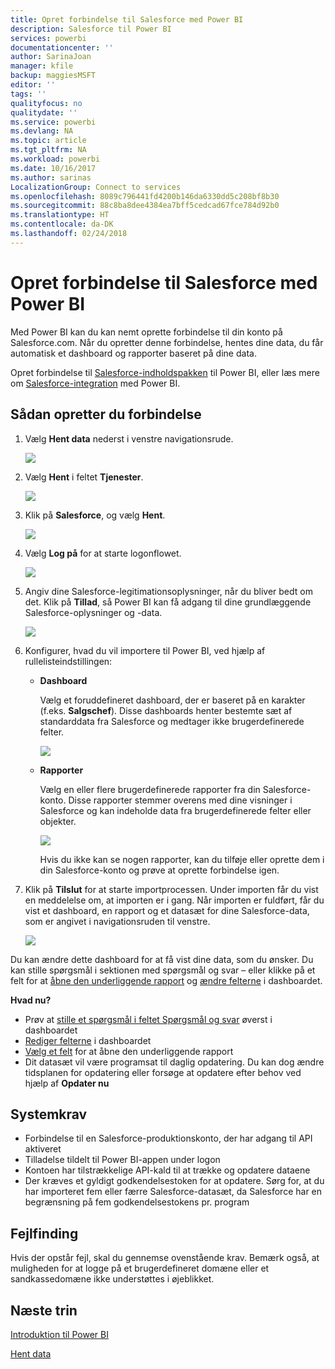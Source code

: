 ```yaml
---
title: Opret forbindelse til Salesforce med Power BI
description: Salesforce til Power BI
services: powerbi
documentationcenter: ''
author: SarinaJoan
manager: kfile
backup: maggiesMSFT
editor: ''
tags: ''
qualityfocus: no
qualitydate: ''
ms.service: powerbi
ms.devlang: NA
ms.topic: article
ms.tgt_pltfrm: NA
ms.workload: powerbi
ms.date: 10/16/2017
ms.author: sarinas
LocalizationGroup: Connect to services
ms.openlocfilehash: 8089c796441fd4200b146da6330dd5c208bf8b30
ms.sourcegitcommit: 88c8ba8dee4384ea7bff5cedcad67fce784d92b0
ms.translationtype: HT
ms.contentlocale: da-DK
ms.lasthandoff: 02/24/2018
---
```

# <a name="connect-to-salesforce-with-power-bi"></a>Opret forbindelse til Salesforce med Power BI
Med Power BI kan du kan nemt oprette forbindelse til din konto på Salesforce.com. Når du opretter denne forbindelse, hentes dine data, du får automatisk et dashboard og rapporter baseret på dine data.

Opret forbindelse til [Salesforce-indholdspakken](https://app.powerbi.com/getdata/services/salesforce) til Power BI, eller læs mere om [Salesforce-integration](https://powerbi.microsoft.com/integrations/salesforce) med Power BI.

## <a name="how-to-connect"></a>Sådan opretter du forbindelse
1. Vælg **Hent data** nederst i venstre navigationsrude.
   
   ![](media/service-connect-to-salesforce/pbi_getdata.png) 
2. Vælg **Hent** i feltet **Tjenester**.
   
   ![](media/service-connect-to-salesforce/pbi_getservices.png) 
3. Klik på **Salesforce**, og vælg **Hent**.  
   
   ![](media/service-connect-to-salesforce/salesforce.png)
4. Vælg **Log på** for at starte logonflowet.
   
    ![](media/service-connect-to-salesforce/dialog.png)
5. Angiv dine Salesforce-legitimationsoplysninger, når du bliver bedt om det. Klik på **Tillad**, så Power BI kan få adgang til dine grundlæggende Salesforce-oplysninger og -data.
   
   ![](media/service-connect-to-salesforce/sf_authorize.png)
6. Konfigurer, hvad du vil importere til Power BI, ved hjælp af rullelisteindstillingen:
   
   * **Dashboard**
     
     Vælg et foruddefineret dashboard, der er baseret på en karakter (f.eks. **Salgschef**). Disse dashboards henter bestemte sæt af standarddata fra Salesforce og medtager ikke brugerdefinerede felter.
     
     ![](media/service-connect-to-salesforce/pbi_salesforcechooserole.png)
   * **Rapporter**
     
     Vælg en eller flere brugerdefinerede rapporter fra din Salesforce-konto. Disse rapporter stemmer overens med dine visninger i Salesforce og kan indeholde data fra brugerdefinerede felter eller objekter.
     
     ![](media/service-connect-to-salesforce/pbi_salesforcereports.png)
     
     Hvis du ikke kan se nogen rapporter, kan du tilføje eller oprette dem i din Salesforce-konto og prøve at oprette forbindelse igen.
7. Klik på **Tilslut** for at starte importprocessen. Under importen får du vist en meddelelse om, at importen er i gang. Når importen er fuldført, får du vist et dashboard, en rapport og et datasæt for dine Salesforce-data, som er angivet i navigationsruden til venstre.
   
   ![](media/service-connect-to-salesforce/pbi_getdatasalesforcedash.png)

Du kan ændre dette dashboard for at få vist dine data, som du ønsker. Du kan stille spørgsmål i sektionen med spørgsmål og svar – eller klikke på et felt for at [åbne den underliggende rapport](service-dashboard-tiles.md) og [ændre felterne](service-dashboard-edit-tile.md) i dashboardet.

**Hvad nu?**

* Prøv at [stille et spørgsmål i feltet Spørgsmål og svar](power-bi-q-and-a.md) øverst i dashboardet
* [Rediger felterne](service-dashboard-edit-tile.md) i dashboardet
* [Vælg et felt](service-dashboard-tiles.md) for at åbne den underliggende rapport
* Dit datasæt vil være programsat til daglig opdatering. Du kan dog ændre tidsplanen for opdatering eller forsøge at opdatere efter behov ved hjælp af **Opdater nu**

## <a name="system-requirements"></a>Systemkrav
* Forbindelse til en Salesforce-produktionskonto, der har adgang til API aktiveret
* Tilladelse tildelt til Power BI-appen under logon
* Kontoen har tilstrækkelige API-kald til at trække og opdatere dataene
* Der kræves et gyldigt godkendelsestoken for at opdatere. Sørg for, at du har importeret fem eller færre Salesforce-datasæt, da Salesforce har en begrænsning på fem godkendelsestokens pr. program

## <a name="troubleshooting"></a>Fejlfinding
Hvis der opstår fejl, skal du gennemse ovenstående krav. Bemærk også, at muligheden for at logge på et brugerdefineret domæne eller et sandkassedomæne ikke understøttes i øjeblikket.

## <a name="next-steps"></a>Næste trin
[Introduktion til Power BI](service-get-started.md)

[Hent data](service-get-data.md)

